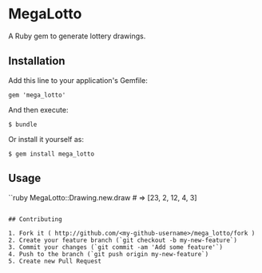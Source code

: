# MegaLotto

A Ruby gem to generate lottery drawings.

## Installation

Add this line to your application's Gemfile:

    gem 'mega_lotto'

And then execute:

    $ bundle

Or install it yourself as:

    $ gem install mega_lotto

## Usage

``ruby
MegaLotto::Drawing.new.draw # => [23, 2, 12, 4, 3]
```

## Contributing

1. Fork it ( http://github.com/<my-github-username>/mega_lotto/fork )
2. Create your feature branch (`git checkout -b my-new-feature`)
3. Commit your changes (`git commit -am 'Add some feature'`)
4. Push to the branch (`git push origin my-new-feature`)
5. Create new Pull Request
